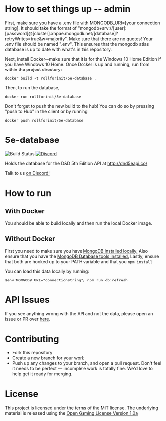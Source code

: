# How to set things up -- admin
First, make sure you have a .env file with MONGODB_URI=[your connection string]. It should take the format of "mongodb+srv://\[user]:\[password]@\[cluster].xhpae.mongodb.net/\[database]?retryWrites=true&w=majority". Make sure that there are no quotes! Your .env file should be named ".env". This ensures that the mongodb atlas database is up to date with what's in this repository. 

Next, install Docker--make sure that it is for the Windows 10 Home Edition if you have Windows 10 Home. Once Docker is up and running, run from within the project directory: 

```docker build -t rollforinit/5e-database .```

Then, to run the database, 

```docker run rollforinit/5e-database```

Don't forget to push the new build to the hub! You can do so by pressing "push to Hub" in the client or by running

```docker push rollforinit/5e-database```

# 5e-database
![Build Status](https://github.com/bagelbits/5e-database/workflows/5e%20Database%20CI/badge.svg?branch=main)
[![Discord](https://img.shields.io/discord/656547667601653787)](https://discord.gg/TQuYTv7)

Holds the database for the D&D 5th Edition API at http://dnd5eapi.co/

Talk to us [on Discord!](https://discord.gg/TQuYTv7)

# How to run

## With Docker
You should be able to build locally and then run the local Docker image.

## Without Docker
First you need to make sure you have [MongoDB installed locally.](https://docs.mongodb.com/manual/installation/)
Also ensure that you have the [MongoDB Database tools installed.](https://www.mongodb.com/try/download/database-tools?tck=docs_databasetools)
Lastly, ensure that both are hooked up to your PATH variable and that you ```npm install```

You can load this data locally by running:
```
$env:MONGODB_URI="connectionString"; npm run db:refresh
```

# API Issues
If you see anything wrong with the API and not the data, please open an issue or PR over [here](https://github.com/bagelbits/5e-srd-api).

# Contributing
 * Fork this repository
 * Create a new branch for your work
 * Push up any changes to your branch, and open a pull request. Don't feel it needs to be perfect — incomplete work is totally fine. We'd love to help get it ready for merging.

# License
This project is licensed under the terms of the MIT license. The underlying material
is released using the [Open Gaming License Version 1.0a](https://www.wizards.com/default.asp?x=d20/oglfaq/20040123f)
